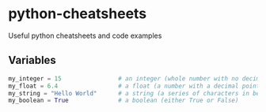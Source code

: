 # python-cheatsheets
Useful python cheatsheets and code examples

Variables
----
```python
my_integer = 15                # an integer (whole number with no decimal point)
my_float = 6.4                 # a float (a number with a decimal point)
my_string = "Hello World"      # a string (a series of characters in between "")
my_boolean = True              # a boolean (either True or False)
```
